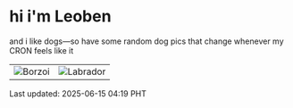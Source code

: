 # hi i'm Leoben

and i like dogs—so have some random dog pics that change whenever my CRON feels like it

|  |  |
|--------|----------|
| ![Borzoi](https://random-dog-vercel.vercel.app/api/random-borzoi?v=1749932359) | ![Labrador](https://random-dog-vercel.vercel.app/api/random-labrador?v=1749932359) |

Last updated: 2025-06-15 04:19 PHT
